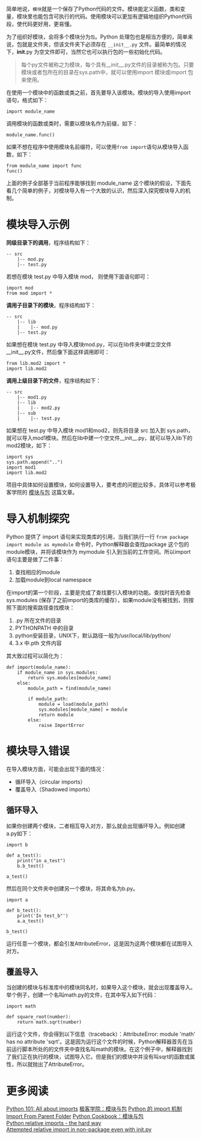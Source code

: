 简单地说，`模块`就是一个保存了Python代码的文件。模块能定义函数，类和变量，模块里也能包含可执行的代码。使用模块可以更加有逻辑地组织Python代码段，使代码更好用，更易懂。

为了组织好模块，会将多个模块分为`包`。Python 处理包也是相当方便的，简单来说，包就是文件夹，但该文件夹下必须存在 `__init__.py` 文件。最简单的情况下，__init__.py 为空文件即可，当然它也可以执行包的一些初始化代码。

> 每个py文件被称之为模块，每个具有__init__.py文件的目录被称为包。只要模块或者包所在的目录在sys.path中，就可以使用import 模块或import 包来使用。

在使用一个模块中的函数或类之前，首先要导入该模块。模块的导入使用import语句，格式如下：

    import module_name

调用模块的函数或类时，需要以模块名作为前缀，如下：

    module_name.func()

如果不想在程序中使用模块名前缀符，可以使用`from import`语句从模块导入函数，如下：

    from module_name import func
    func()

上面的例子全部基于当前程序能够找到 module_name 这个模块的假设，下面先看几个简单的例子，对模块导入有一个大致的认识，然后深入探究模块导入的机制。

# 模块导入示例

**同级目录下的调用**，程序结构如下：

    -- src
        |-- mod.py
        |-- test.py

若想在模块 test.py 中导入模块 mod， 则使用下面语句即可：

    import mod
    from mod import *

**调用子目录下的模块**，程序结构如下：

    -- src
        |-- lib
        |    |-- mod.py
        |-- test.py

如果想在模块 test.py 中导入模块mod.py，可以在lib件夹中建立空文件__init__.py文件，然后像下面这样调用即可：

    from lib.mod2 import *
    import lib.mod2

**调用上级目录下的文件**，程序结构如下：

    -- src
        |-- mod1.py
        |-- lib
        |    |-- mod2.py
        |-- sub
        |    |-- test.py

如果想在 test.py 中导入模块 mod1和mod2，则先将目录 src 加入到 sys.path，就可以导入mod1模块。然后在lib中建一个空文件__init__.py，就可以导入lib下的mod2模块，如下：

    import sys
    sys.path.append("..")
    import mod1
    import lib.mod2

项目中具体如何设置模块，如何设置导入，要考虑的问题比较多，具体可以参考极客学院的 [模块与包](http://wiki.jikexueyuan.com/project/python3-cookbook/module-and-pack.html) 这篇文章。

# 导入机制探究

Python 提供了 import 语句来实现类库的引用，当我们执行一行 `from package import module as mymodule` 命令时，Python解释器会查找package 这个包的module模块，并将该模块作为 mymodule 引入到当前的工作空间。所以import语句主要是做了二件事：

1. 查找相应的module
2. 加载module到local namespace

在import的第一个阶段，主要是完成了查找要引入模块的功能。查找时首先检查 sys.modules (保存了之前import的类库的缓存），如果module没有被找到，则按照下面的搜索路径查找模块：

1. .py 所在文件的目录
2. PYTHONPATH 中的目录
3. python安装目录，UNIX下，默认路径一般为/usr/local/lib/python/
4. 3.x 中.pth 文件内容

其大致过程可以简化为：

    def import(module_name):
        if module_name in sys.modules:
            return sys.modules[module_name]
        else:
            module_path = find(module_name)

            if module_path:
                module = load(module_path)
                sys.modules[module_name] = module
                return module
            else:
                raise ImportError

# 模块导入错误

在导入模块方面，可能会出现下面的情况：

* 循环导入（circular imports）
* 覆盖导入（Shadowed imports）

## 循环导入

如果你创建两个模块，二者相互导入对方，那么就会出现循环导入。例如创建 a.py如下：

    import b

    def a_test():
        print("in a_test")
        b.b_test()

    a_test()

然后在同个文件夹中创建另一个模块，将其命名为b.py。

    import a

    def b_test():
        print('In test_b"')
        a.a_test()

    b_test()

运行任意一个模块，都会引发AttributeError，这是因为这两个模块都在试图导入对方。

## 覆盖导入

当创建的模块与标准库中的模块同名时，如果导入这个模块，就会出现覆盖导入。举个例子，创建一个名叫math.py的文件，在其中写入如下代码：

    import math

    def square_root(number):
        return math.sqrt(number)

运行这个文件，你会得到以下信息（traceback）：AttributeError: module 'math' has no attribute 'sqrt'。这是因为运行这个文件的时候，Python解释器首先在当前运行脚本所处的的文件夹中查找名叫math的模块。在这个例子中，解释器找到了我们正在执行的模块，试图导入它。但是我们的模块中并没有叫sqrt的函数或属性，所以就抛出了AttributeError。

# 更多阅读

[Python 101: All about imports](http://www.blog.pythonlibrary.org/2016/03/01/python-101-all-about-imports/)
[极客学院：模块与包](http://wiki.jikexueyuan.com/project/python3-cookbook/module-and-pack.html)
[Python 的 import 机制](https://loggerhead.me/posts/python-de-import-ji-zhi.html)
[Import From Parent Folder](https://xxx-cook-book.gitbooks.io/python-cook-book/content/Import/ImportFromParentFolder.html)
[Python Cookbook：模块与包](http://python3-cookbook.readthedocs.io/zh_CN/latest/chapters/p10_modules_and_packages.html)  
[Python relative imports - the hard way](http://melitamihaljevic.blogspot.jp/2013/04/python-relative-imports-hard-way.html)        
[Attempted relative import in non-package even with init.py](http://stackoverflow.com/questions/11536764/attempted-relative-import-in-non-package-even-with-init-py)  


